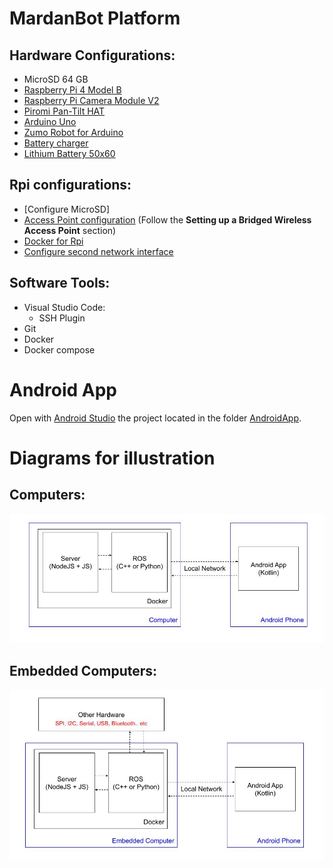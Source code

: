 # MardanBot Platform #

## Hardware Configurations:
- MicroSD 64 GB
- [Raspberry Pi 4 Model B](https://www.raspberrypi.com/products/raspberry-pi-4-model-b/)
- [Raspberry Pi Camera Module V2](https://www.raspberrypi.com/products/camera-module-v2/)
- [Piromi Pan-Tilt HAT](https://www.piromi.com/pan-tilt-hat)
- [Arduino Uno](https://store.arduino.cc/usa/arduino-uno-rev3)
- [Zumo Robot for Arduino](https://www.pololu.com/product/2510)
- [Battery charger](https://www.amazon.com/dp/B098989NRZ)
- [Lithium Battery 50x60](https://www.amazon.com/dp/B08TTR1291)

## Rpi configurations:
- [Configure MicroSD]
- [Access Point configuration](https://www.raspberrypi.com/documentation/computers/configuration.html#setting-up-a-routed-wireless-access-point) (Follow the **Setting up a Bridged Wireless Access Point** section)
- [Docker for Rpi](https://dev.to/elalemanyo/how-to-install-docker-and-docker-compose-on-raspberry-pi-1mo)
- [Configure second network interface](https://github.com/Mange/rtl8192eu-linux-driver)

## Software Tools:
- Visual Studio Code:
  - SSH Plugin
- Git
- Docker
- Docker compose

# Android App
Open with [Android Studio](https://developer.android.com/studio) the project located in the folder [AndroidApp](./AndroidApp/).

# Diagrams for illustration #
## Computers:
![](./.media/MardanDiagram.jpeg)

## Embedded Computers:
![](./.media/MardanDiagram2.jpeg)
